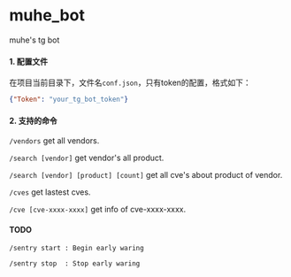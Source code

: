 # muhe_bot

muhe's tg bot


#### 1. 配置文件

在项目当前目录下，文件名`conf.json`，只有token的配置，格式如下：

```json
{"Token": "your_tg_bot_token"}
```


#### 2. 支持的命令

`/vendors` get all vendors.

`/search [vendor]` get vendor's all product.

`/search [vendor] [product] [count]` get all cve's about product of vendor.

`/cves` get lastest cves.

`/cve [cve-xxxx-xxxx]` get info of cve-xxxx-xxxx.


#### TODO
```
/sentry start : Begin early waring

/sentry stop  : Stop early waring
```


